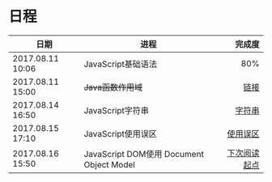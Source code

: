 # 日程
|  日期  |  进程  |  完成度  |
|---|----|----:|
|2017.08.11 10:06|JavaScript基础语法| 80% |
|2017.08.11 15:00|<del>Java函数作用域</del> |[链接](http://www.runoob.com/js/js-scope.html)|
|2017.08.14 16:50|JavaScript字符串|[字符串](http://www.runoob.com/js/js-strings.html) |
|2017.08.15 17:10|JavaScript使用误区|[使用误区](http://www.runoob.com/js/js-mistakes.html)|
|2017.08.16 15:50|JavaScript DOM使用 Document Object Model|[下次阅读起点](http://www.runoob.com/js/js-objects.html)|

